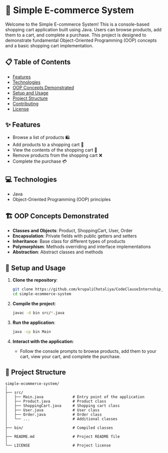 # 🛒 Simple E-commerce System

Welcome to the Simple E-commerce System! This is a console-based shopping cart application built using Java. Users can browse products, add them to a cart, and complete a purchase. This project is designed to demonstrate fundamental Object-Oriented Programming (OOP) concepts and a basic shopping cart implementation.

## 📋 Table of Contents

- [Features](#features)
- [Technologies](#technologies)
- [OOP Concepts Demonstrated](#oop-concepts-demonstrated)
- [Setup and Usage](#setup-and-usage)
- [Project Structure](#project-structure)
- [Contributing](#contributing)
- [License](#license)

## ✨ Features

- Browse a list of products 🛍️
- Add products to a shopping cart 🛒
- View the contents of the shopping cart 👀
- Remove products from the shopping cart ❌
- Complete the purchase 💳

## 💻 Technologies

- Java
- Object-Oriented Programming (OOP) principles

## 🏗️ OOP Concepts Demonstrated

- **Classes and Objects**: Product, ShoppingCart, User, Order
- **Encapsulation**: Private fields with public getters and setters
- **Inheritance**: Base class for different types of products
- **Polymorphism**: Methods overriding and interface implementations
- **Abstraction**: Abstract classes and methods

## 🚀 Setup and Usage

1. **Clone the repository**:
   ```sh
   git clone https://github.com/krupaliChotaliya/CodeClauseInternship_EcommerceShoppingCart.git
   cd simple-ecommerce-system
   ```

2. **Compile the project**:
   ```sh
   javac -d bin src/*.java
   ```

3. **Run the application**:
   ```sh
   java -cp bin Main
   ```

4. **Interact with the application**:
   - Follow the console prompts to browse products, add them to your cart, view your cart, and complete the purchase.

## 📁 Project Structure

```
simple-ecommerce-system/
│
├── src/
│   ├── Main.java             # Entry point of the application
│   ├── Product.java          # Product class
│   ├── ShoppingCart.java     # Shopping cart class
│   ├── User.java             # User class
│   ├── Order.java            # Order class
│   └── ...                   # Additional classes
│
├── bin/                      # Compiled classes
│
├── README.md                 # Project README file
│
└── LICENSE                   # Project license
